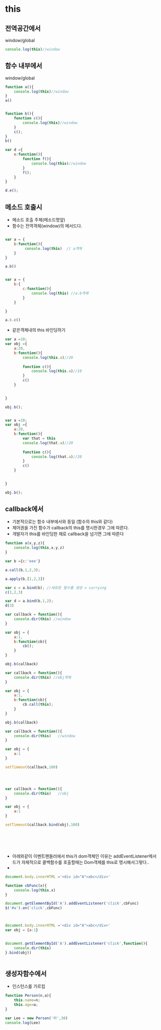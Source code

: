# this
 

## 전역공간에서
window/global

```javascript
console.log(this)//window

```
## 함수 내부에서
window/global

```javascript
function a(){
    console.log(this)//window
}
a()


function b(){
    function c(){
        console.log(this)//window
    }
    c();
}
b()

var d ={
    e:function(){
        function f(){
            console.log(this)//window
        }
        f();
    }
}

d.e();

```

## 메소드 호출시
+ 메소드 호출 주체(메소드명앞)
+ 함수는 전역객체(window)의 메서드다.
```javascript

var a = {
    b:function(){
         console.log(this)  // a객체
    }
}

a.b()


var a = {
    b:{
        c:function(){
            console.log(this) //a.b객체
        }
    }

}

a.b.c()

```

+ 같은객체내의 this 바인딩하기 

```javascript
var a =10;
var obj ={
    a:20,
    b:function(){
        console.log(this.a)//20
   
        function c(){
            console.log(this.a)//10
        }
        c()
    }

  
}

obj.b();


var a =10;
var obj ={
    a:20,
    b:function(){
        var that = this
        console.log(that.a)//20
   
        function c(){
            console.log(that.a)//20
        }
        c()
    }

  
}

obj.b();


```




## callback에서
+ 기본적으로는 함수 내부에서와 동일  (함수의 this와 같다)
+ 제어권을 가진 함수가 callback의 this를 명시한경우 그에 따른다.
+ 개발자가 this를 바인딩한 채로 callback을 넘기면 그에 따른다



```javascript
function a(x,y,z){
    console.log(this,x,y,z)
}

var b ={c:'eee'}

a.call(b,1,2,3);

a.apply(b,[1,2,3])

var c = a.bind(b); //새로운 함수를 생성 = currying
c(1,2,3)

var d = a.bind(b,1,2);
d(3)


```

``` javascript
var callback = function(){
    console.dir(this) //window
}

var obj = {
    a:1,
    b:function(cb){
        cb();
    }
}

obj.b(callback)

var callback = function(){
    console.dir(this) //obj객체
}

var obj = {
    a:1,
    b:function(cb){
        cb.call(this); 
    }
}

obj.b(callback)

```



``` javascript
var callback = function(){
    console.dir(this)   //window
}

var obj = {
    a:1
}

setTimeout(callback,100)




var callback = function(){
    console.dir(this)   //obj
}

var obj = {
    a:1
}

setTimeout(callback.bind(obj),100)







```


+ 아래와같이 이벤트핸들러에서 this가 dom객체인 이유는 addEventListener메서드가 자체적으로 콜백함수를 호출할때는 Dom객체를 this로 명시해서그렇다..
+ 
```javascript
document.body.innerHTML ='<div id="A">abc</div>'

function cbFunc(x){
	console.log(this,x)  
}

document.getElementById('A').addEventListener('click',cbFunc)
$('#a').on('click',cbFunc)



document.body.innerHTML ='<div id="A">abc</div>'
var obj = {a:1}
 

document.getElementById('A').addEventListener('click',function(){
    console.dir(this)
}.bind(obj))
 


```


## 생성자함수에서
+ 인스턴스를 가르킴
```javascript
function Person(n,a){
    this.name=n;
    this.age=a;
}

var Lee = new Person('리',30)
console.log(Lee)
``` 
    

 